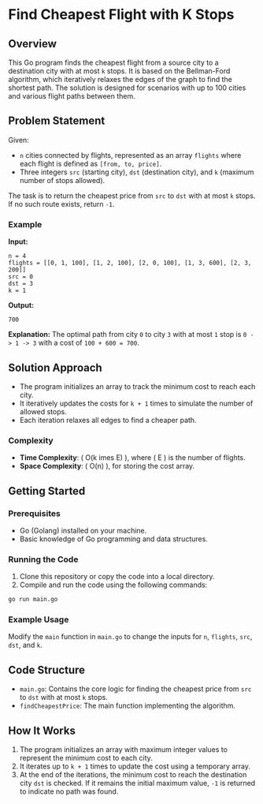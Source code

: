 # Find Cheapest Flight with K Stops

## Overview
This Go program finds the cheapest flight from a source city to a destination city with at most `k` stops. It is based on the Bellman-Ford algorithm, which iteratively relaxes the edges of the graph to find the shortest path. The solution is designed for scenarios with up to 100 cities and various flight paths between them.

## Problem Statement
Given:
- `n` cities connected by flights, represented as an array `flights` where each flight is defined as `[from, to, price]`.
- Three integers `src` (starting city), `dst` (destination city), and `k` (maximum number of stops allowed).

The task is to return the cheapest price from `src` to `dst` with at most `k` stops. If no such route exists, return `-1`.

### Example

**Input:**
```plaintext
n = 4
flights = [[0, 1, 100], [1, 2, 100], [2, 0, 100], [1, 3, 600], [2, 3, 200]]
src = 0
dst = 3
k = 1
```

**Output:**
```plaintext
700
```

**Explanation:**
The optimal path from city `0` to city `3` with at most `1` stop is `0 -> 1 -> 3` with a cost of `100 + 600 = 700`.

## Solution Approach
- The program initializes an array to track the minimum cost to reach each city.
- It iteratively updates the costs for `k + 1` times to simulate the number of allowed stops.
- Each iteration relaxes all edges to find a cheaper path.

### Complexity
- **Time Complexity**: \( O(k 	imes E) \), where \( E \) is the number of flights.
- **Space Complexity**: \( O(n) \), for storing the cost array.

## Getting Started

### Prerequisites
- Go (Golang) installed on your machine.
- Basic knowledge of Go programming and data structures.

### Running the Code
1. Clone this repository or copy the code into a local directory.
2. Compile and run the code using the following commands:

```bash
go run main.go
```

### Example Usage
Modify the `main` function in `main.go` to change the inputs for `n`, `flights`, `src`, `dst`, and `k`.

## Code Structure
- `main.go`: Contains the core logic for finding the cheapest price from `src` to `dst` with at most `k` stops.
- `findCheapestPrice`: The main function implementing the algorithm.

## How It Works
1. The program initializes an array with maximum integer values to represent the minimum cost to each city.
2. It iterates up to `k + 1` times to update the cost using a temporary array.
3. At the end of the iterations, the minimum cost to reach the destination city `dst` is checked. If it remains the initial maximum value, `-1` is returned to indicate no path was found.
